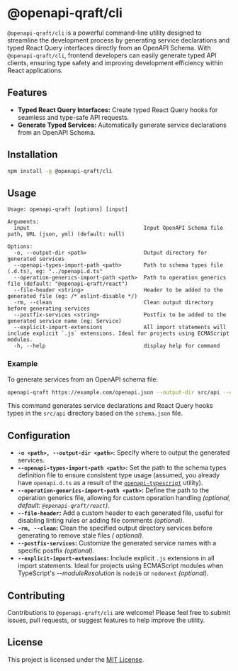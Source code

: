 # @openapi-qraft/cli

`@openapi-qraft/cli` is a powerful command-line utility designed to streamline the development process by generating
service declarations and typed React Query interfaces directly from an OpenAPI Schema. With `@openapi-qraft/cli`,
frontend developers can easily generate typed API clients, ensuring type safety and improving development efficiency
within React applications.

## Features

- **Typed React Query Interfaces:** Create typed React Query hooks for seamless and type-safe API requests.
- **Generate Typed Services:** Automatically generate service declarations from an OpenAPI Schema.

## Installation

```bash
npm install -g @openapi-qraft/cli
```

## Usage

```
Usage: openapi-qraft [options] [input]

Arguments:
  input                                    Input OpenAPI Schema file path, URL (json, yml) (default: null)

Options:
  -o, --output-dir <path>                  Output directory for generated services
  --openapi-types-import-path <path>       Path to schema types file (.d.ts), eg: "../openapi.d.ts"
  --operation-generics-import-path <path>  Path to operation generics file (default: "@openapi-qraft/react")
  --file-header <string>                   Header to be added to the generated file (eg: /* eslint-disable */)
  -rm, --clean                             Clean output directory before generating services
  --postfix-services <string>              Postfix to be added to the generated service name (eg: Service)
  --explicit-import-extensions             All import statements will include explicit `.js` extensions. Ideal for projects using ECMAScript modules.
  -h, --help                               display help for command
```

### Example

To generate services from an OpenAPI schema file:

```bash
openapi-qraft https://example.com/openapi.json --output-dir src/api --openapi-types-import-path ../openapi.d.ts
```

This command generates service declarations and React Query hooks types in the `src/api` directory based on
the `schema.json` file.

## Configuration

- **`-o <path>, --output-dir <path>`:** Specify where to output the generated services.
- **`--openapi-types-import-path <path>`:** Set the path to the schema types definition file to ensure consistent type
  usage (assumed, you already have `openapi.d.ts` as a result of
  the [`openapi-typescript`](https://github.com/drwpow/openapi-typescript) utility).
- **`--operation-generics-import-path <path>`:** Define the path to the operation generics file, allowing for custom
  operation handling _(optional, default: `@openapi-qraft/react`)_.
- **`--file-header`:** Add a custom header to each generated file, useful for disabling linting rules or adding file
  comments _(optional)_.
- **`-rm, --clean`:** Clean the specified output directory services before generating to remove stale files _(
  optional)_.
- **`--postfix-services`:** Customize the generated service names with a specific postfix _(optional)_.
- **`--explicit-import-extensions`:** Include explicit `.js` extensions in all import statements. Ideal for projects
  using ECMAScript modules when TypeScript's _--moduleResolution_ is `node16` or `nodenext` _(optional)_.

## Contributing

Contributions to `@openapi-qraft/cli` are welcome! Please feel free to submit issues, pull requests, or suggest features
to help improve the utility.

## License

This project is licensed under the [MIT License](https://opensource.org/license/mit/).
